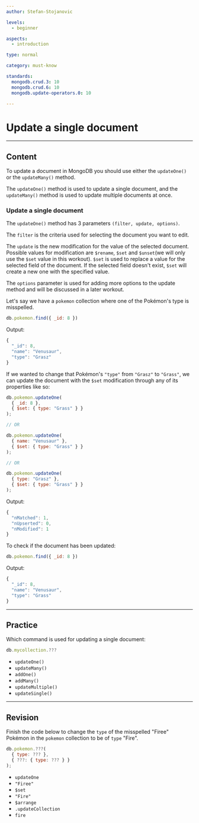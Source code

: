 ```yaml
---
author: Stefan-Stojanovic

levels:
  - beginner

aspects:
  - introduction

type: normal

category: must-know

standards:
  mongodb.crud.3: 10
  mongodb.crud.6: 10
  mongodb.update-operators.0: 10

---
```

# Update a single document

---
## Content

To update a document in MongoDB you should use either the `updateOne()` or the `updateMany()` method.

The `updateOne()` method is used to update a single document, and the `updateMany()` method is used to update multiple documents at once.

### Update a single document

The `updateOne()` method has 3 parameters `(filter, update, options)`.

The `filter` is the criteria used for selecting the document you want to edit.

The `update` is the new modification for the value of the selected document. Possible values for modification are `$rename`, `$set` and `$unset`(we will only use the `$set` value in this workout). `$set` is used to replace a value for the selected field of the document. If the selected field doesn't exist, `$set` will create a new one with the specified value.

The `options` parameter is used for adding more options to the update method and will be discussed in a later workout.

Let's say we have a `pokemon` collection where one of the Pokémon's type is misspelled.

```javascript
db.pokemon.find({ _id: 8 })
```

Output:

```javascript
{
  "_id": 8,
  "name": "Venusaur",
  "type": "Grasz"
}
```

If we wanted to change that Pokémon's `"type"` from `"Grasz"` to `"Grass"`, we can update the document with the `$set` modification through any of its properties like so:

```javascript
db.pokemon.updateOne(
  { _id: 8 },
  { $set: { type: "Grass" } }
);

// OR

db.pokemon.updateOne(
  { name: "Venusaur" },
  { $set: { type: "Grass" } }
);

// OR

db.pokemon.updateOne(
  { type: "Grasz" },
  { $set: { type: "Grass" } }
);
```

Output:

```javascript
{
  "nMatched": 1,
  "nUpserted": 0,
  "nModified": 1
}
```

To check if the document has been updated:

```javascript
db.pokemon.find({ _id: 8 })
```

Output:

```javascript
{
  "_id": 8,
  "name": "Venusaur",
  "type": "Grass"
}
```

---
## Practice

Which command is used for updating a single document:

```javascript
db.mycollection.???
```

* `updateOne()`
* `updateMany()`
* `addOne()`
* `addMany()`
* `updateMultiple()`
* `updateSingle()`

---
## Revision

Finish the code below to change the `type` of the misspelled "Firee" Pokémon in the `pokemon` collection to be of `type` "Fire".

```javascript
db.pokemon.???(
  { type: ??? },
  { ???: { type: ??? } }
);
```

* `updateOne`
* `"Firee"`
* `$set`
* `"Fire"`
* `$arrange`
* `.updateCollection`
* `fire`
